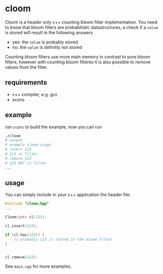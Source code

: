 # cloom
Cloom is a header only c++ counting bloom filter implementation.
You need to know that bloom filters are probabilistic datastructures,
a check if a `value` is stored will result in the following answers

* yes: the `value` is probably stored
* no: the `value` is definitly not stored

Counting bloom filters use more main memory in contrast to pure bloom filters,
however with counting bloom filteres it is also possible to remove values from the filter.

## requirements
* c++ compiler, e.g. gcc
* scons

## example
run `scons` to build the example, now you can run
```bash
./cloom
# output
# example cloom usage
# insert 123
# 123 in filter
# remove 123
# 123 NOT in filter
...
```


## usage
You can simply include in your c++ application the header file:
```cpp
#include "cloom.hpp"
...

Cloom<int> cl(123);

cl.insert(123);

if (cl.has(123)) {
    // probably 123 is stored in the bloom filter
}


cl.remove(123);

```

See `main.cpp` for more examples.